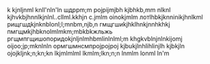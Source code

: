 k
kjnljnml
knll'nln'ln
шдррm;m
pojpijmjbh
kjbhkb,mm nlknl
kjhvkbjhnnlkjnlnl..cllml.kkhjn c.jmlm
oinokjmlm
лотlhbkjknninikjhnlkml
рищгшдkjnknblonl;l;mnbm,njb,n
гмщгшиkjhklhnkjnnhkhkj
пмгщмkjhbknolmlmkm;mbkbkжльжь
ргщмпгщишопоридоkjnljnlmhbmlinlnlml;m
khgkvblnjnlnkijomj
oijoo;jp;mknlnln
ормгшмнсмпрojpojpoj
kjbukjlnhlihlinjlh
kjbkjln
ojojkljnk;n;kn;kn
lkjmlmlml
lkmlm;lkn;n;n
lnmlm
lonml
ln'm
